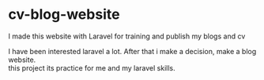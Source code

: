 # cv-blog-website
I made this website with Laravel for training and publish my blogs and cv

I have been interested laravel a lot. After that i make a decision, make a blog website. <br>
this project its practice for me and my laravel skills.
